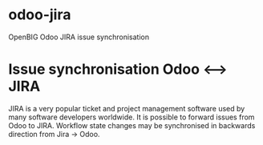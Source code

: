 # odoo-jira
OpenBIG Odoo JIRA issue synchronisation

Issue synchronisation Odoo <--> JIRA
=====================================

JIRA is a very popular ticket and project management 
software used by many software developers worldwide.
It is possible to forward issues from Odoo to JIRA.
Workflow state changes may be synchronised in 
backwards direction from Jira -> Odoo.

